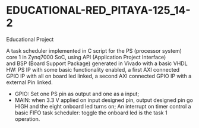 # EDUCATIONAL-RED_PITAYA-125_14-2

Educational Project

A task scheduler implemented in C script for the PS (processor system) core 1 in Zynq7000 SoC, using API (Application Project Interface)  
and BSP (Board Support Package) generated in Vivado with a basic VHDL HW: PS IP with some basic functionality enabled, a first AXI connected GPIO IP with all on board led linked, 
a second AXI connected GPIO IP with a external Pin linked. 

- GPIO: Set one PS pin as output and one as a input;
- MAIN: when 3.3 V applied on input designed pin, output designed pin go HIGH and the eight onboard led turns on;
An interrupt on timer control a basic FIFO task scheduler: toggle the onboard led is the task 1 operation.
